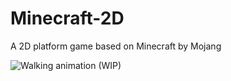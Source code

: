 # Minecraft-2D
A 2D platform game based on Minecraft by Mojang

![Walking animation (WIP)](https://i.imgur.com/90vPBUy.gif)

